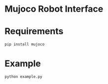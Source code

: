 # Mujoco Robot Interface

# Requirements
```console
pip install mujoco
```

# Example
```console
python example.py
```

